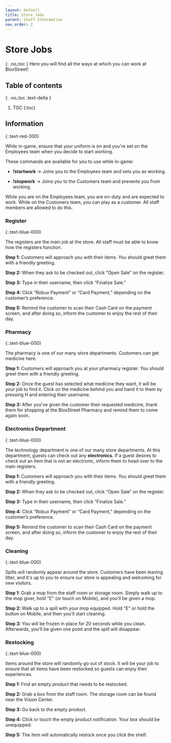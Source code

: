 ```yaml
---
layout: default
title: Store Jobs
parent: Staff Information
nav_order: 2
---
```

# Store Jobs
{: .no_toc }
Here you will find all the ways at which you can work at BloxStreet! 

## Table of contents
{: .no_toc .text-delta }

1. TOC
{:toc}

## Information 
{:.text-red-300} 

While in-game, ensure that your uniform is on and you're set on the Employees team when you decide to start working.

These commands are available for you to use while in-game:

* **!startwork** -> Joins you to the Employees team and sets you as working.

* **!stopwork** -> Joins you to the Customers team and prevents you from working.

While you are on the Employees team, you are on-duty and are expected to work. While on the Customers team, you can play as a customer. All staff members are allowed to do this.

### Register
{:.text-blue-000}

The registers are the main job at the store. All staff must be able to know how the registers function.

**Step 1:** Customers will approach you with their items. You should greet them with a friendly greeting.

**Step 2:** When they ask to be checked out, click “Open Sale” on the register.

**Step 3:** Type in their username, then click “Finalize Sale.”

**Step 4:** Click “Robux Payment” or “Card Payment,” depending on the customer’s preference.

**Step 5:** Remind the customer to scan their Cash Card on the payment screen, and after doing so, inform the customer to enjoy the rest of their day.

### Pharmacy
{:.text-blue-000}

The pharmacy is one of our many store departments. Customers can get medicine here.

**Step 1:** Customers will approach you at your pharmacy register. You should greet them with a friendly greeting.

**Step 2:** Once the guest has selected what medicine they want, it will be your job to find it. Click on the medicine behind you and hand it to them by pressing H and entering their username.

**Step 3:** After you've given the customer their requested medicine, thank them for shopping at the BloxStreet Pharmacy and remind them to come again soon.

### Electronics Department
{:.text-blue-000}

The technology department is one of our many store departments. At this department, guests can check out any **electronics.** If a guest desires to check out an item that is not an electronic, inform them to head over to the main registers.

**Step 1:** Customers will approach you with their items. You should greet them with a friendly greeting.

**Step 2:** When they ask to be checked out, click “Open Sale” on the register.

**Step 3:** Type in their username, then click “Finalize Sale.”

**Step 4:** Click “Robux Payment” or “Card Payment,” depending on the customer’s preference.

**Step 5:** Remind the customer to scan their Cash Card on the payment screen, and after doing so, inform the customer to enjoy the rest of their day.

### Cleaning
{:.text-blue-000}

Spills will randomly appear around the store. Customers have been leaving litter, and it's up to you to ensure our store is appealing and welcoming for new visitors.

**Step 1:** Grab a mop from the staff room or storage room. Simply walk up to the mop giver, hold "E" (or touch on Mobile), and you'll be given a mop.

**Step 2:** Walk up to a spill with your mop equipped. Hold "E" or hold the button on Mobile, and then you'll start cleaning.

**Step 3:** You will be frozen in place for 20 seconds while you clean. Afterwards, you'll be given one point and the spill will disappear.

### Restocking
{:.text-blue-000}

Items around the store will randomly go out of stock. It will be your job to ensure that all items have been restocked so guests can enjoy their experiences.

**Step 1:** Find an empty product that needs to be restocked.

**Step 2:** Grab a box from the staff room. The storage room can be found near the Vision Center.

**Step 3:** Go back to the empty product.

**Step 4:** Click or touch the empty product notification. Your box should be unequipped.

**Step 5:** The item will automatically restock once you click the shelf.
